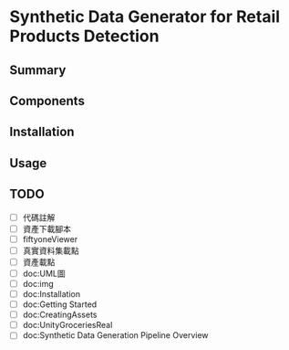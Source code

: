 
# Synthetic Data Generator for Retail Products Detection  

## Summary

## Components 

## Installation

## Usage

## TODO
- [ ] 代碼註解
- [ ] 資產下載腳本
- [ ] fiftyoneViewer
- [ ] 真實資料集載點
- [ ] 資產載點
- [ ] doc:UML圖
- [ ] doc:img
- [ ] doc:Installation
- [ ] doc:Getting Started
- [ ] doc:CreatingAssets
- [ ] doc:UnityGroceriesReal
- [ ] doc:Synthetic Data Generation Pipeline Overview